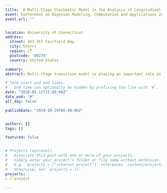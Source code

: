 ```yaml
---
title:  A Multi-Stage Stochastic Model in the Analysis of Longitudinal Data
event: Conference on Bayesian Modeling, Computation and Applications 2018
event_url: ""


location: University of Connecticut
address:
  street: 363-367 Fairfield Way
  city: Storrs
  region: CT
  postcode: '06279'
  country: United States

summary:
abstract: Multi-stage transition model is playing an important role in dementia studies. Since death is a significant source of missing data in longitudinal epidemiological studies on elderly individuals, we consider four stages: normality, memory-impaired intermediate, dementia and death without dementia. To analyze longitudinal data, we develop the likelihood function based on a first order Markov chain model consisting of transitional probabilities between stages. Different from the typical illness-death model, we construct a reversible transition model between normality and memory-impaired intermediate. We use Kolmogorov’s backward equations to derive the probability of transition and ordinal logistic regression to investigate what covariates have significant influence on the transition.

# Talk start and end times.
#   End time can optionally be hidden by prefixing the line with `#`.
date: "2018-05-12T15:00:00Z"
date_end: "#"
all_day: false

publishDate: "2019-10-29T00:00:00Z"


authors: []
tags: []

featured: false


# Projects (optional).
#   Associate this post with one or more of your projects.
#   Simply enter your project's folder or file name without extension.
#   E.g. `projects = ["internal-project"]` references `content/project/deep-learning/index.md`.
#   Otherwise, set `projects = []`.
projects:
- c-project

---
```





